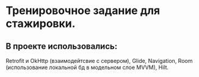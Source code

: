 # Тренировочное задание для стажировки.
## В проекте использовались:
Retrofit и OkHttp (взаимодейтсвие с сервером), Glide, Navigation, Room (использование локальной бд в модельном слое MVVM), Hilt.
